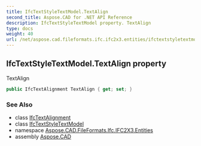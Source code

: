 ```yaml
---
title: IfcTextStyleTextModel.TextAlign
second_title: Aspose.CAD for .NET API Reference
description: IfcTextStyleTextModel property. TextAlign
type: docs
weight: 40
url: /net/aspose.cad.fileformats.ifc.ifc2x3.entities/ifctextstyletextmodel/textalign/
---
```

## IfcTextStyleTextModel.TextAlign property

TextAlign

```csharp
public IfcTextAlignment TextAlign { get; set; }
```

### See Also

* class [IfcTextAlignment](../../../aspose.cad.fileformats.ifc.ifc2x3.types/ifctextalignment/)
* class [IfcTextStyleTextModel](../)
* namespace [Aspose.CAD.FileFormats.Ifc.IFC2X3.Entities](../../ifctextstyletextmodel/)
* assembly [Aspose.CAD](../../../)


